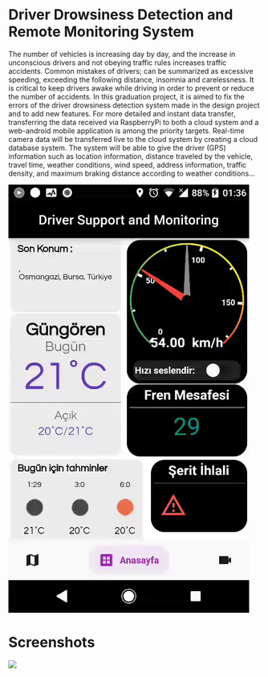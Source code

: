# Driver Drowsiness Detection and Remote Monitoring System

The number of vehicles is increasing day by day, and the increase in unconscious drivers and not obeying traffic rules increases traffic accidents. Common mistakes of drivers; can be summarized as excessive speeding, exceeding the following distance, insomnia and carelessness. It is critical to keep drivers awake while driving in order to prevent or reduce the number of accidents. In this graduation project, it is aimed to fix the errors of the driver drowsiness detection system made in the design project and to add new features. For more detailed and instant data transfer, transferring the data received via RaspberryPi to both a cloud system and a web-android mobile application is among the priority targets. Real-time camera data will be transferred live to the cloud system by creating a cloud database system. The system will be able to give the driver (GPS) information such as location information, distance traveled by the vehicle, travel time, weather conditions, wind speed, address information, traffic density, and maximum braking distance according to weather conditions...

![](https://github.com/tolgaocal80/Driver_Monitoring_System/blob/master/ezgif.com-gif-maker.gif)


# Screenshots
![](https://i.ibb.co/TqdmqYY/sshot-4.png) 


